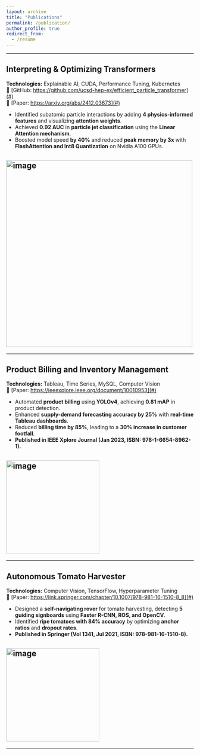 ```yaml
---
layout: archive
title: "Publications"
permalink: /publication/
author_profile: true
redirect_from:
  - /resume
---
```


---


## **Interpreting & Optimizing Transformers**  
**Technologies:** Explainable AI, CUDA, Performance Tuning, Kubernetes  
🔗 [GitHub: https://github.com/ucsd-hep-ex/efficient_particle_transformer](#)  
🔗 [Paper: https://arxiv.org/abs/2412.03673](#)  
- Identified subatomic particle interactions by adding **4 physics-informed features** and visualizing **attention weights**.  
- Achieved **0.92 AUC** in **particle jet classification** using the **Linear Attention mechanism**.  
- Boosted model speed **by 40%** and reduced **peak memory by 3x** with **FlashAttention and Int8 Quantization** on Nvidia A100 GPUs.  
## <img width="500" alt="image" src="https://github.com/user-attachments/assets/cf03e58a-004c-4d1d-beae-897fd024aacf" />

---


## **Product Billing and Inventory Management**  
**Technologies:** Tableau, Time Series, MySQL, Computer Vision  
🔗 [Paper: https://ieeexplore.ieee.org/document/10010953](#)  
- Automated **product billing** using **YOLOv4**, achieving **0.81 mAP** in product detection.  
- Enhanced **supply-demand forecasting accuracy by 25%** with **real-time Tableau dashboards**.  
- Reduced **billing time by 85%**, leading to a **30% increase in customer footfall**.  
- **Published in IEEE Xplore Journal (Jan 2023, ISBN: 978-1-6654-8962-1).**  
## <img width="250" alt="image" src="https://github.com/user-attachments/assets/18ca3b13-d3e2-4a79-a448-64c3e933caa4" />

---


 
## **Autonomous Tomato Harvester**  
**Technologies:** Computer Vision, TensorFlow, Hyperparameter Tuning  
🔗 [Paper: https://link.springer.com/chapter/10.1007/978-981-16-1510-8_8](#)  
- Designed a **self-navigating rover** for tomato harvesting, detecting **5 guiding signboards** using **Faster R-CNN, ROS, and OpenCV**.  
- Identified **ripe tomatoes with 84% accuracy** by optimizing **anchor ratios** and **dropout rates**.  
- **Published in Springer (Vol 1341, Jul 2021, ISBN: 978-981-16-1510-8).**  
## <img width="250" alt="image" src="https://github.com/user-attachments/assets/28b0aee7-11eb-4d26-a32b-5698f14bf1ee" />

---
